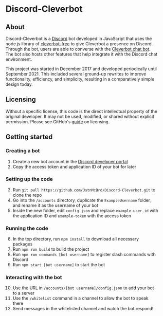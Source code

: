 # Discord-Cleverbot

## About

Discord-Cleverbot is a [Discord](https://discord.com/) bot developed in JavaScript that uses the node.js library of [cleverbot-free](https://www.npmjs.com/package/cleverbot-free) to give Cleverbot a presence on Discord. Through the bot, users are able to converse with the [Cleverbot chat bot](https://www.cleverbot.com/). The bot also hosts other features that help integrate it with the Discord chat environment.

This project was started in December 2017 and developed periodically until September 2021. This included several ground-up rewrites to improve functionality, efficiency, and simplicity, resulting in a comparatively simple design today.

## Licensing

Without a specific license, this code is the direct intellectual property of the original developer. It may not be used, modified, or shared without explicit permission.
Please see GitHub's [guide](https://docs.github.com/en/repositories/managing-your-repositorys-settings-and-features/customizing-your-repository/licensing-a-repository) on licensing.

## Getting started

### Creating a bot

1. Create a new bot account in the [Discord developer portal](https://discord.com/developers/applications/)
2. Copy the access token and application ID of your bot for later

### Setting up the code

3. Run `git pull https://github.com/JstnMcBrd/Discord-Cleverbot.git` to clone the repo
4. Go into the `/accounts` directory, duplicate the `ExampleUsername` folder, and rename it as the username of your bot
5. Inside the new folder, edit `config.json` and replace `example-user-id` with the application ID and `example-token` with the access token

### Running the code

6. In the top directory, run `npm install` to download all necessary packages
7. Run `npm run build` to build the project
8. Run `npm run commands [bot username]` to register slash commands with Discord
9. Run `npm start [bot username]` to start the bot

### Interacting with the bot

10. Use the URL in `/accounts/[bot username]/config.json` to add your bot to a server
11. Use the `/whitelist` command in a channel to allow the bot to speak there
12. Send messages in the whitelisted channel and watch the bot respond!